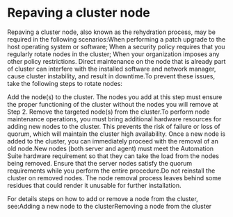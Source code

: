 ﻿# Repaving a cluster node

Repaving a cluster node, also known as the rehydration process, may be required in the following scenarios:When performing a patch upgrade to the host operating system or software; When a security policy requires that you regularly rotate nodes in the cluster; When your organization imposes any other policy restrictions. Direct maintenance on the node that is already part of cluster can interfere with the installed software and network manager, cause cluster instability, and result in downtime.To prevent these issues, take the following steps to rotate nodes:

Add the node(s) to the cluster. The nodes you add at this step must ensure the proper functioning of the cluster without the nodes you will remove at Step 2. Remove the targeted node(s) from the cluster.To perform node maintenance operations, you must bring additional hardware resources for adding new nodes to the cluster. This prevents the risk of failure or loss of quorum, which will maintain the cluster high availability. Once a new node is added to the cluster, you can immediately proceed with the removal of an old node.New nodes (both server and agent) must meet the Automation Suite hardware requirement so that they can take the load from the nodes being removed. Ensure that the server nodes satisfy the quorum requirements while you perform the entire procedure.Do not reinstall the cluster on removed nodes. The node removal process leaves behind some residues that could render it unusable for further installation.

For details steps on how to add or remove a node from the cluster, see:Adding a new node to the clusterRemoving a node from the cluster
